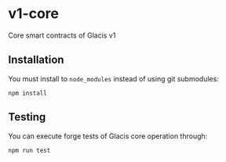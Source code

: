 # v1-core
Core smart contracts of Glacis v1

## Installation
You must install to `node_modules` instead of using git submodules:  

```
npm install
```

## Testing
You can execute forge tests of Glacis core operation through:  

```
npm run test
```
